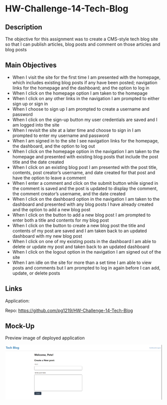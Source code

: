 # HW-Challenge-14-Tech-Blog


## Description

The objective for this assignment was to create a CMS-style tech blog site so that I can publish articles, blog posts and comment on those articles and blog posts

## Main Objectives

- When I visit the site for the first time I am presented with the homepage, which includes existing blog posts if any have been posted; navigation links for the homepage and the dashboard; and the option to log in
- When I click on the homepage option I am taken to the homepage
- When I click on any other links in the navigation I am prompted to either sign up or sign in
- When I choose to sign up I am prompted to create a username and password
- When I click on the sign-up button my user credentials are saved and I am logged into the site
- When I revisit the site at a later time and choose to sign in I am prompted to enter my username and password
- When I am signed in to the site I see navigation links for the homepage, the dashboard, and the option to log out
- When I click on the homepage option in the navigation I am taken to the homepage and presented with existing blog posts that include the post title and the date created
- When I click on an existing blog post I am presented with the post title, contents, post creator’s username, and date created for that post and have the option to leave a comment
- When I enter a comment and click on the submit button while signed in the comment is saved and the post is updated to display the comment, the comment creator’s username, and the date created
- When I click on the dashboard option in the navigation I am taken to the dashboard and presented with any blog posts I have already created and the option to add a new blog post
- When I click on the button to add a new blog post I am prompted to enter both a title and contents for my blog post
- When I click on the button to create a new blog post the title and contents of my post are saved and I am taken back to an updated dashboard with my new blog post
- When I click on one of my existing posts in the dashboard I am able to delete or update my post and taken back to an updated dashboard
- When I click on the logout option in the navigation I am signed out of the site
- When I am idle on the site for more than a set time I am able to view posts and comments but I am prompted to log in again before I can add, update, or delete posts


## Links

Application:

Repo: https://github.com/pg1219/HW-Challenge-14-Tech-Blog


## Mock-Up

Preview image of deployed application

![alt](./hw14mockup.png)

